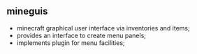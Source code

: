 ## mineguis ##
- minecraft graphical user interface via inventories and items;
- provides an interface to create menu panels;
- implements plugin for menu facilities;